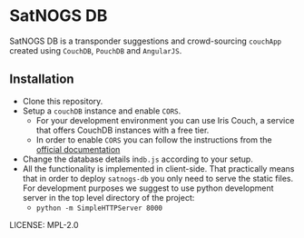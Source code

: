 SatNOGS DB
==============================
SatNOGS DB is a transponder suggestions and crowd-sourcing ``couchApp`` created using ``CouchDB``, ``PouchDB`` and ``AngularJS``.

## Installation

* Clone this repository.
* Setup a ``couchDB`` instance and enable ``CORS``.
  * For your development environment you can use Iris Couch, a service that offers CouchDB instances with a free tier.
  * In order to enable ``CORS`` you can follow the instructions from the [official documentation](http://docs.couchdb.org/en/latest/config/http.html?highlight=cors#cross-origin-resource-sharing)
* Change the database details in``db.js`` according to your setup. 
* All the functionality is implemented in client-side. That practically means that in order to deploy ``satnogs-db`` you only need to serve the static files. For development purposes we suggest to use python development server in the top level directory of the project:
  * ``python -m SimpleHTTPServer 8000``

LICENSE: MPL-2.0
